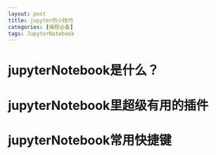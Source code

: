 ```yaml
---
layout: post
title: jupyter的小技巧
categories: [编程必备]
tags: JupyterNotebook
---
```


# jupyterNotebook是什么？

# jupyterNotebook里超级有用的插件

# jupyterNotebook常用快捷键
